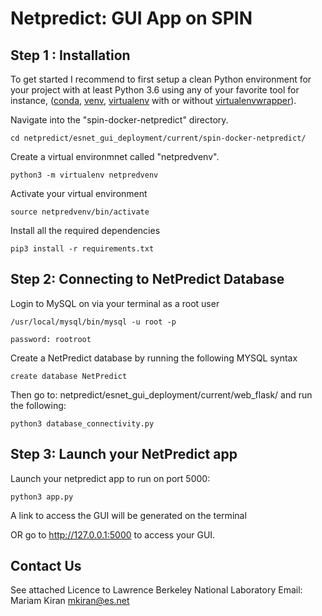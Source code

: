 # Netpredict: GUI App on SPIN



## Step 1 : Installation

 To get started I recommend to first setup a clean Python environment for your project with at least Python 3.6 using any of your favorite tool for instance, ([conda](https://docs.conda.io/projects/conda/en/latest/user-guide/tasks/manage-environments.html "conda-env"), [venv](https://docs.python.org/3/library/venv.html), [virtualenv](https://virtualenv.pypa.io/en/latest/) with or without [virtualenvwrapper](https://virtualenvwrapper.readthedocs.io/en/latest/)).


Navigate into the "spin-docker-netpredict" directory.

    cd netpredict/esnet_gui_deployment/current/spin-docker-netpredict/


Create a virtual environmnet called "netpredvenv".

    python3 -m virtualenv netpredvenv

Activate your virtual environment

    source netpredvenv/bin/activate

Install all the required dependencies

    pip3 install -r requirements.txt


## Step 2: Connecting to NetPredict Database

Login to MySQL on via your terminal as a root user

    /usr/local/mysql/bin/mysql -u root -p

    password: rootroot

Create a NetPredict database by running the following MYSQL syntax

    create database NetPredict

Then go to: netpredict/esnet_gui_deployment/current/web_flask/  and run the following:

    python3 database_connectivity.py

## Step 3: Launch your NetPredict app

Launch your netpredict app to run on port 5000:

    python3 app.py

A link to access the GUI will be generated on the terminal

OR go to http://127.0.0.1:5000 to access your GUI.


## Contact Us
See attached Licence to Lawrence Berkeley National Laboratory
Email: Mariam Kiran <mkiran@es.net>

